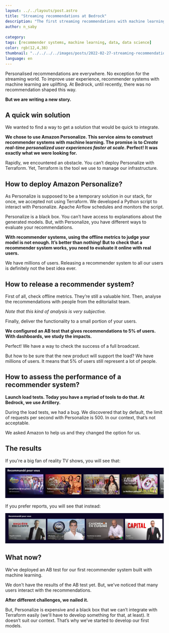 ```yaml
---
layout: ../../layouts/post.astro
title: "Streaming recommendations at Bedrock"
description: "The first streaming recommendations with machine learning at Bedrock"
author: n_saby

category:
tags: [recommender systems, machine learning, data, data science]
color: rgb(12,4,38)
thumbnail: "../../../../images/posts/2022-02-27-streaming-recommendation/header.png"
language: en
---
```


Personalised recommendations are everywhere. No exception for the streaming world. To improve user experience, recommender systems with machine learning are uplifting.
At Bedrock, until recently, there was no recommendation shaped this way.   

**But we are writing a new story.**

## A quick win solution

We wanted to find a way to get a solution that would be quick to integrate.

**We chose to use Amazon Personalize. This service aims to construct recommender systems with machine learning. The promise is to *Create real-time personalized user experiences faster at scale*. Perfect! It was exactly what we were looking for.**

Rapidly, we encountered an obstacle. You can’t deploy Personalize with Terraform. Yet, Terraform is the tool we use to manage our infrastructure.

## How to deploy Amazon Personalize?

As Personalize is supposed to be a temporary solution in our stack, for once, we accepted not using Terraform. We developed a Python script to interact with Personalize. Apache Airflow schedules and monitors the script.

Personalize is a black box. You can’t have access to explanations about the generated models. But, with Personalize, you have different ways to evaluate your recommendations. 

**With recommender systems, using the offline metrics to judge your model is not enough. It’s better than nothing! But to check that a recommender system works, you need to evaluate it online with real users.** 

We have millions of users. Releasing a recommender system to all our users is definitely not the best idea ever.

## How to release a recommender system?

First of all, check offline metrics. They’re still a valuable hint. Then, analyse the recommendations with people from the editorialist team.

*Note that this kind of analysis is very subjective.*

Finally, deliver the functionality to a small portion of your users.

**We configured an AB test that gives recommendations to 5% of users. With dashboards, we study the impacts.**

Perfect! We have a way to check the success of a full broadcast.

But how to be sure that the new product will support the load? We have millions of users. It means that 5% of users still represent a lot of people.

## How to assess the performance of a recommender system?

**Launch load tests. Today you have a myriad of tools to do that. At Bedrock, we use Artillery.** 

During the load tests, we had a bug. We discovered that by default, the limit of requests per second with Personalize is 500. In our context, that’s not acceptable.

We asked Amazon to help us and they changed the option for us.

## The results

If you're a big fan of reality TV shows, you will see that:

![recommendations of reality TV shows](/images/posts/2022-02-27-streaming-recommendation/tv_reality_show.png)

If you prefer reports, you will see that instead:

![recommendations of reports](/images/posts/2022-02-27-streaming-recommendation/header.png)

## What now?

We’ve deployed an AB test for our first recommender system built with machine learning. 

We don't have the results of the AB test yet. But, we've noticed that many users interact with the recommendations.

**After different challenges, we nailed it.** 

But, Personalize is expensive and a black box that we can’t integrate with Terraform easily (we'll have to develop something for that, at least). It doesn’t suit our context. That’s why we’ve started to develop our first models.

